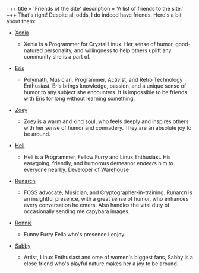 +++
title = 'Friends of the Site'
description = 'A list of friends to the site.'
+++
That's right! Despite all odds, I do indeed have friends. Here's a bit about them:

*   [Xenia](https://axtlos.neocities.org/)

    * Xenia is a Programmer for Crystal Linux. Her sense of humor, good-natured personality, and willingness to help others uplift any community she is a part of.

*   [Eris](https://eris.gay/)

    * Polymath, Musician, Programmer, Activist, and Retro Technology Enthusiast. Eris brings knowledge, passion, and a unique sense of humor to any subject she encounters. It is impossible to be friends with Eris for long without learning something.

*   [Zoey](https://zoey.blahaj.land)
    
    * Zoey is a warm and kind soul, who feels deeply and inspires others with her sense of humor and comradery. They are an absolute joy to be around.
    
*   [Heli](https://heliguy.neocities.org/)

    * Heli is a Programmer, Fellow Furry and Linux Enthusiast. His easygoing, friendly, and humorous demeanor en*deer*s him to everyone nearby. Developer of [Warehouse](https://github.com/flattool/warehouse)

*   [Runarcn](https://runarcn.bearblog.dev)

    * FOSS advocate, Musician, and Cryptographer-in-training. Runarcn is an insightful presence, with a great sense of humor, who enhances every conversation he enters. Also handles the vital duty of occasionally sending me capybara images.

*   [Ronnie](https://veeronniecaw.space)

    * Funny Furry Fella who's presence I enjoy.

*   [Sabby](https://veeronniecaw.space)

    * Artist, Linux Enthusiast and ome of women's biggest fans, Sabby is a close friend who's playful nature makes her a joy to  be around.